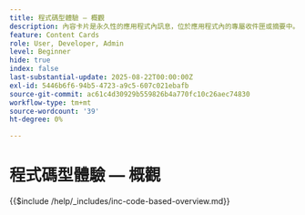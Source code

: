 ```yaml
---
title: 程式碼型體驗 — 概觀
description: 內容卡片是永久性的應用程式內訊息，位於應用程式內的專屬收件匣或摘要中。它們非常適合於提供非緊急、資訊豐富的或促銷內容，以隨著時間流逝而享有可見度。
feature: Content Cards
role: User, Developer, Admin
level: Beginner
hide: true
index: false
last-substantial-update: 2025-08-22T00:00:00Z
exl-id: 5446b6f6-94b5-4723-a9c5-607c021ebafb
source-git-commit: ac61c4d30929b559826b4a770fc10c26aec74830
workflow-type: tm+mt
source-wordcount: '39'
ht-degree: 0%

---
```


# 程式碼型體驗 — 概觀

{{$include /help/_includes/inc-code-based-overview.md}}
